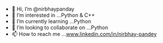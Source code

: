 - 👋 Hi, I’m @nirbhaypanday
- 👀 I’m interested in ...Python & C++
- 🌱 I’m currently learning ...Python
- 💞️ I’m looking to collaborate on ...Python
- 📫 How to reach me ...www.linkedin.com/in/nirbhay-pandey

<!---
nirbhaypanday/nirbhaypanday is a ✨ special ✨ repository because its `README.md` (this file) appears on your GitHub profile.
You can click the Preview link to take a look at your changes.
--->
